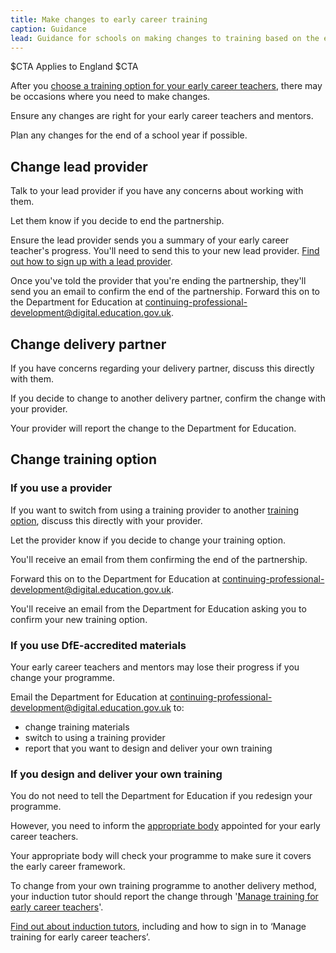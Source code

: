 ```yaml
---
title: Make changes to early career training
caption: Guidance
lead: Guidance for schools on making changes to training based on the early career framework, part of induction for early career teachers.
---
```


$CTA
Applies to England
$CTA


After you [choose a training option for your early career teachers](/choose-training-option-early-career-teachers), there may be occasions where you need to make changes.

Ensure any changes are right for your early career teachers and mentors.

Plan any changes for the end of a school year if possible.

## Change lead provider

Talk to your lead provider if you have any concerns about working with them.

Let them know if you decide to end the partnership. 

Ensure the lead provider sends you a summary of your early career teacher's progress. You'll need to send this to your new lead provider. [Find out how to sign up with a lead provider](/choose-training-option-early-career-teachers). 

Once you've told the provider that you're ending the partnership, they'll send you an email to confirm the end of the partnership. Forward this on to the Department for Education at continuing-professional-development@digital.education.gov.uk. 

## Change delivery partner

If you have concerns regarding your delivery partner, discuss this directly with them.

If you decide to change to another delivery partner, confirm the change with your provider.

Your provider will report the change to the Department for Education. 

## Change training option

### If you use a provider

If you want to switch from using a training provider to another [training option](/choose-training-option-early-career-teachers), discuss this directly with your provider.

Let the provider know if you decide to change your training option.

You'll receive an email from them confirming the end of the partnership.

Forward this on to the Department for Education at continuing-professional-development@digital.education.gov.uk.

You'll receive an email from the Department for Education asking you to confirm your new training option.

### If you use DfE-accredited materials

Your early career teachers and mentors may lose their progress if you change your programme.

Email the Department for Education at continuing-professional-development@digital.education.gov.uk to:

* change training materials
* switch to using a training provider
* report that you want to design and deliver your own training

### If you design and deliver your own training

You do not need to tell the Department for Education if you redesign your programme. 

However, you need to inform the [appropriate body](/appoint-an-appropriate-body-early-career-teachers) appointed for your early career teachers. 

Your appropriate body will  check your programme to make sure it covers the early career framework.

To change from your own training programme to another delivery method, your induction tutor should report the change through '[Manage training for early career teachers](https://manage-training-for-early-career-teachers.education.gov.uk/)'.

[Find out about induction tutors](/nominate-induction-tutor), including and how to sign in to ‘Manage training for early career teachers’.

